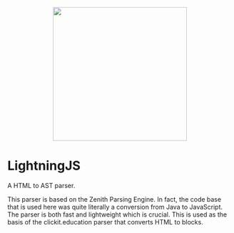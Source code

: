 <p align="center">
  <img src="https://www.jamiebalfour.scot/projects/clickit/LightningJS.png" width="300">
</p>

# LightningJS
A HTML to AST parser.

This parser is based on the Zenith Parsing Engine. In fact, the code base that is used here was quite literally a conversion from Java to JavaScript. The parser is both fast and lightweight which is crucial. This is used as the basis of the clickit.education parser that converts HTML to blocks.
